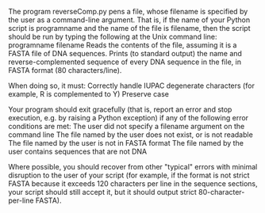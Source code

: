 The program reverseComp.py pens a file, whose filename is specified by the user as a command-line argument. That is, if the name of your Python script is programname and the name of the file is filename, then the script should be run by typing the following at the Unix command line: programname filename
Reads the contents of the file, assuming it is a FASTA file of DNA sequences.
Prints (to standard output) the name and reverse-complemented sequence of every DNA sequence in the file, in FASTA format (80 characters/line).

When doing so, it must:
Correctly handle IUPAC degenerate characters (for example, R is complemented to Y)
Preserve case

Your program should exit gracefully (that is, report an error and stop execution, e.g. by raising a Python exception) if any of the following error conditions are met:
The user did not specify a filename argument on the command line
The file named by the user does not exist, or is not readable
The file named by the user is not in FASTA format
The file named by the user contains sequences that are not DNA

Where possible, you should recover from other "typical" errors with minimal disruption to the user of your script (for example, if the format is not strict FASTA because it exceeds 120 characters per line in the sequence sections, your script should still accept it, but it should output strict 80-character-per-line FASTA).
